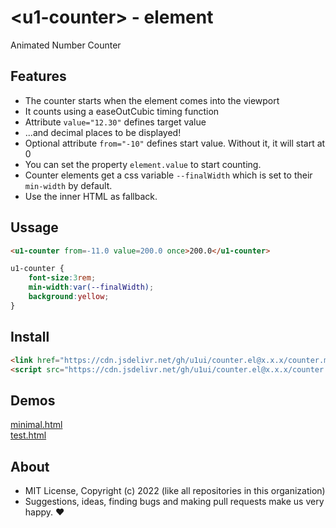 # &lt;u1-counter&gt; - element
Animated Number Counter

## Features

- The counter starts when the element comes into the viewport
- It counts using a easeOutCubic timing function
- Attribute `value="12.30"` defines target value 
- ...and decimal places to be displayed!
- Optional attribute `from="-10"` defines start value. Without it, it will start at 0
- You can set the property `element.value` to start counting.
- Counter elements get a css variable `--finalWidth` which is set to their `min-width` by default.
- Use the inner HTML as fallback.

## Ussage

```html
<u1-counter from=-11.0 value=200.0 once>200.0</u1-counter>
```

```css
u1-counter {
    font-size:3rem;
    min-width:var(--finalWidth);
    background:yellow;
}
```

## Install

```html
<link href="https://cdn.jsdelivr.net/gh/u1ui/counter.el@x.x.x/counter.min.css" rel=stylesheet>
<script src="https://cdn.jsdelivr.net/gh/u1ui/counter.el@x.x.x/counter.min.js" type=module>
```

## Demos

[minimal.html](http://gcdn.li/u1ui/counter.el@main/tests/minimal.html)  
[test.html](http://gcdn.li/u1ui/counter.el@main/tests/test.html)  

## About

- MIT License, Copyright (c) 2022 <u1> (like all repositories in this organization) <br>
- Suggestions, ideas, finding bugs and making pull requests make us very happy. ♥

